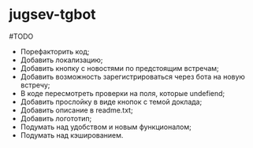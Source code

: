 # jugsev-tgbot

#TODO
- Порефакторить код;
- Добавить локализацию;
- Добавить кнопку с новостями по предстоящим встречам;
- Добавить возможность зарегистрироваться через бота на новую встречу;
- В коде пересмотреть проверки на поля, которые undefiend;
- Добавить прослойку в виде кнопок с темой доклада;
- Добавить описание в readme.txt;
- Добавить логототип;
- Подумать над удобством и новым функционалом;
- Подумать над кэшированием.
